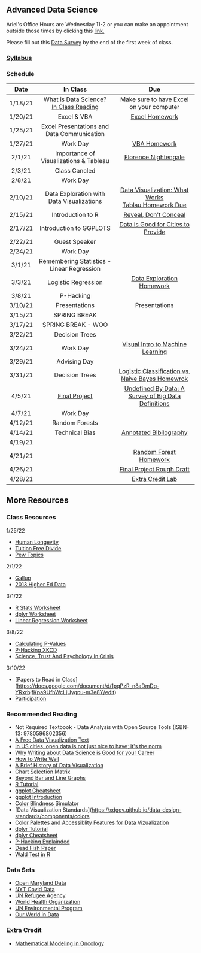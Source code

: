 ## Advanced Data Science 

Ariel's Office Hours are Wednesday 11-2 or you can make an appointment outside those times by clicking this [link.](https://calendar.google.com/calendar/u/0/selfsched?sstoken=UUFwT2R0NWJJNk1ffGRlZmF1bHR8YzhhMzM4NmIyYWYyN2I1ZjE1NDBkODkzNDcxNzBlZTA)

Please fill out this [Data Survey](https://forms.gle/3fp11BtWCaWenGJr6) by the end of the first week of class.

### [Syllabus](Syllabus.pdf)

### Schedule

| Date    | In Class | Due |
| :---:   | :---: |:---: |
| 1/18/21 | What is Data Science? <br> [In Class Reading](http://jse.amstat.org/v23n2/witmer.pdf)| Make sure to have Excel on your computer |
| 1/20/21 | Excel & VBA  | [Excel Homework](https://docs.google.com/document/d/1g8eOYNe9sDmrstRgvFRZBskxjaIaD7Za4lFXSgPPkVw/edit) |
| 1/25/21 | Excel Presentations and Data Communication ||
| 1/27/21 | Work Day | [VBA Homework](https://docs.google.com/document/d/1bTkmUon_Kq6_DupNw2Szh-T4rFGqzeA2aIIBy7m1yhk/edit) |
| 2/1/21  | Importance of Visualizations & Tableau  | [Florence Nightengale](https://docs.google.com/forms/d/1FBgScIpV9Vpa-jb1nlWuoCqOxFE7v5SmQtacpFHpIq8/edit) |
| 2/3/21  | Class Cancled  |  |
| 2/8/21  | Work Day   |  |
| 2/10/21 | Data Exploration with Data Visualizations| [Data Visualization: What Works](https://docs.google.com/forms/d/1JJ3pD4m_kvgERvRMuFSiDxglcJmNxvg1N8fegM7ubyA/edit)<br> [Tablau Homework Due](https://docs.google.com/document/d/1bta4t39rpvl-kXgO2pmZPGypWnYyBbiyzCPek9kxv9E/edit#) |
| 2/15/21 | Introduction to R | [Reveal, Don't Conceal](https://forms.gle/whPpC55iAAqnpVzb7)|
| 2/17/21 | Introduction to GGPLOTS | [Data is Good for Cities to Provide](https://docs.google.com/document/d/1NdyvanjoIKYkQNcL_sJSPO_ssPGYJyvn2sH28qHBJ70/edit) |
| 2/22/21 | Guest Speaker ||
| 2/24/21 | Work Day |  |
| 3/1/21  | Remembering Statistics - Linear Regression|  |
| 3/3/21  | Logistic Regression | [Data Exploration Homework](https://docs.google.com/document/d/1GJbs8fvJn99ogIkj3jbGYEoTcw0Tgu4XyI15WOqdQfs/edit#)|
| 3/8/21  | P-Hacking |  |
| 3/10/21 | Presentations| Presentations |
| 3/15/21 | SPRING BREAK |  |
| 3/17/21 | SPRING BREAK - WOO |  |
| 3/22/21 | Decision Trees |  |
| 3/24/21 | Work Day | [Visual Intro to Machine Learning](https://docs.google.com/forms/d/e/1FAIpQLSe3ycyx_XZeijp9AvWHI_DwXUKK5ptuS7-KhhW7wZfcMaoqyQ/viewform?usp=sf_link) |
| 3/29/21 | Advising Day    | |
| 3/31/21 | Decision Trees |  [Logistic Classification vs. Naive Bayes Homewrok](https://docs.google.com/document/d/1O-DMEizpyg0C943koU7zPK2Avit05cT-Xf1T4ggKIzs/edit)|
| 4/5/21  | [Final Project](https://docs.google.com/document/d/1kfQRu0UR9cMMZp4FJakoDQTfe3IErKiSW0BAckgqqNo/edit)   | [Undefined By Data: A Survey of Big Data Definitions](https://docs.google.com/forms/d/e/1FAIpQLSc8BM1Nn3CZYetIb6PrSCHPaD65oO-5uQnDXeZkthmBzDhJlg/viewform?usp=sf_link) |
| 4/7/21  | Work Day | |
| 4/12/21 | Random Forests | |
| 4/14/21 | Technical Bias |[Annotated Bibilography](https://docs.google.com/document/d/1kfQRu0UR9cMMZp4FJakoDQTfe3IErKiSW0BAckgqqNo/edit) |
| 4/19/21 | | |
| 4/21/21 | | [Random Forest Homework](https://docs.google.com/document/d/1P1sIvms3UjZcpVE3BDDee3hlBfJQ9Nzij8gRqp6igOM/edit)|
| 4/26/21 | | [Final Project Rough Draft](https://docs.google.com/document/d/1kfQRu0UR9cMMZp4FJakoDQTfe3IErKiSW0BAckgqqNo/edit)|
| 4/28/21 | | [Extra Credit Lab](https://docs.google.com/document/d/1eDwBrm8WRvQfbt25nfnnEppA4ljSTw9WWd3koiX_D80/edit)|

## More Resources

### Class Resources

1/25/22
- [Human Longevity](https://rss.onlinelibrary.wiley.com/doi/epdf/10.1111/1740-9713.01582)
- [Tuition Free Divide](https://www.pewresearch.org/fact-tank/2021/08/11/democrats-overwhelmingly-favor-free-college-tuition-while-republicans-are-divided-by-age-education/)
- [Pew Topics](https://www.pewresearch.org/topics-categorized/)

2/1/22
- [Gallup](https://www.gallup.com/home.aspx)
- [2013 Higher Ed Data](https://github.com/arielcwebster/DataScience/blob/main/IPEDS_data.xlsx)

3/1/22
- [R Stats Worksheet](https://docs.google.com/document/d/1VkgAm94UEOMRdAE6RnRBpmxVjcSIJ2NufUX3MKc8Wb0/edit)
- [dplyr Worksheet](https://docs.google.com/document/d/1SEZc9nrDm6NN7uqAjCA-hy6QPazf8pX5hfkxGBYSOzg/edit)
- [Linear Regression Worksheet](https://docs.google.com/document/d/1BvlwbGg5-ByOsJgN2FqqOF5tIB9Q2hM3azCdKe5YPF0/edit)

3/8/22
- [Calculating P-Values](https://www.youtube.com/watch?v=5Z9OIYA8He8)
- [P-Hacking XKCD](https://xkcd.com/882/)
- [Science, Trust And Psychology In Crisis](https://www.npr.org/sections/13.7/2014/06/02/318212713/science-trust-and-psychology-in-crisis)

3/10/22
- [Papers to Read in Class] (https://docs.google.com/document/d/1pqPzR_n8aDmDq-YRxrbjfKpa9UfhWcLjUygpu-m3e8Y/edit)
- [Participation](https://docs.google.com/document/d/12VN_YoaWswvMlsJNYNCMk6u0WFoHxRTCFS0GAEzwW8k/edit)

### Recommended Reading

- Not Required Textbook - Data Analysis with Open Source Tools (ISBN-13: 9780596802356)
- [A Free Data Visualization Text](https://mschermann.github.io/data_viz_reader/introduction.html)
- [In US cities, open data is not just nice to have; it's the norm](https://www.theguardian.com/local-government-network/2013/oct/21/open-data-us-san-francisco)
- [Why Writing about Data Science is Good for your Career](https://towardsdatascience.com/the-most-important-part-of-a-data-science-project-is-writing-a-blog-post-50715f37833a)
- [How to Write Well](https://towardsdatascience.com/get-better-in-data-science-writing-and-the-opportunities-will-grow-9d37fdada262)
- [A Brief History of Data Visualization](https://www.datavis.ca/papers/hbook.pdf)
- [Chart Selection Matrix](http://www.perceptualedge.com/articles/misc/Graph_Selection_Matrix.pdf)
- [Beyond Bar and Line Graphs](https://journals.plos.org/plosbiology/article?id=10.1371/journal.pbio.1002128#)
- [R Tutorial](http://www.r-tutor.com/r-introduction)
- [ggplot Cheatsheet](https://raw.githubusercontent.com/rstudio/cheatsheets/main/data-visualization.pdf)
- [ggplot Introduction](https://rafalab.github.io/dsbook/ggplot2.html)
- [Color Blindness Simulator](https://www.color-blindness.com/coblis-color-blindness-simulator/)
- [Data Visualization Standards](https://xdgov.github.io/data-design-standards/components/colors
- [Color Palettes and Accessiblity Features for Data Vizualization](https://medium.com/carbondesign/color-palettes-and-accessibility-features-for-data-visualization-7869f4874fca)
- [dplyr Tutorial](https://www.listendata.com/2016/08/dplyr-tutorial.html)
- [dplyr Cheatsheet](https://www.rstudio.com/wp-content/uploads/2015/02/data-wrangling-cheatsheet.pdf)
- [P-Hacking Explainded](https://www.youtube.com/watch?v=Gx0fAjNHb1M&list=PL8dPuuaLjXtNM_Y-bUAhblSAdWRnmBUcr&index=31)
- [Dead Fish Paper](https://www.wired.com/2009/09/fmrisalmon/)
- [Wald Test in R](https://www.statology.org/wald-test-in-r/)

### Data Sets
- [Open Maryland Data](https://gopi.maryland.gov/)
- [NYT Covid Data](https://github.com/nytimes/covid-19-data)
- [UN Refugee Agency](https://www.unhcr.org/en-us/data.html)
- [World Health Organization](https://www.who.int/data/collections)
- [UN Environmental Program](https://www.unep.org/publications-data)
- [Our World in Data](https://ourworldindata.org/)

### Extra Credit
- [Mathematical Modeling in Oncology](https://docs.google.com/document/d/129lyUnsdJ5sv-qlDvwtha_m1PqcKj_WE29m__gmIRdk/edit)
